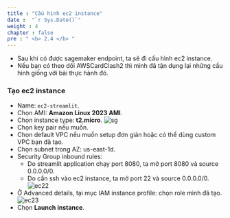 ```yaml
---
title : "Cấu hình ec2 instance"
date :  "`r Sys.Date()`" 
weight : 4
chapter : false
pre : " <b> 2.4 </b> "
---
```


* Sau khi có được sagemaker endpoint, ta sẽ đi cấu hình ec2 instance.
* Nếu bạn có theo dõi AWSCardClash2 thì mình đã tận dụng lại những cấu hình giống với bài thực hành đó.

### Tạo ec2 instance
* Name: ```ec2-streamlit```.
* Chọn AMI: **Amazon Linux 2023 AMI**.
* Chọn instance type: **t2.micro**.
![sg](/workshop-aws-card-clash-4/images/2.prerequisite/2.10.png) 
* Chọn key pair nếu muốn.
* Chọn default VPC nếu muốn setup đơn giản hoặc có thể dùng custom VPC bạn đã tạo.
* Chọn subnet trong AZ: us-east-1d.
* Security Group inbound rules:
    * Do streamlit application chạy port 8080, ta mở port 8080 và source 0.0.0.0/0.
    * Do cần ssh vào ec2 instance, ta mở port 22 và source 0.0.0.0/0.
![ec22](/workshop-aws-card-clash-4/images/2.prerequisite/2.11.png)
* Ở Advanced details, tại mục IAM instance profile: chọn role mình đã tạo.
![ec23](/workshop-aws-card-clash-4/images/2.prerequisite/2.12.png)
* Chọn **Launch instance**.



